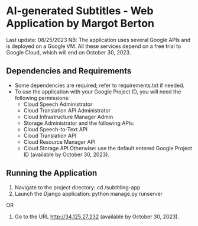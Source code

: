 # AI-generated Subtitles - Web Application by Margot Berton

Last update: 08/25/2023
NB: The application uses several Google APIs and is deployed on a Google VM. All these services depend on a free trial to Google Cloud, which will end on October 30, 2023.


## Dependencies and Requirements

* Some dependencies are required; refer to requirements.txt if needed.
* To use the application with your Google Project ID, you will need the following permissions:
	- Cloud Speech Administrator
	- Cloud Translation API Administrator
	- Cloud Infrastructure Manager Admin
	- Storage Administrator
  and the following APIs:
  	- Cloud Speech-to-Text API
  	- Cloud Translation API
  	- Cloud Resource Manager API
  	- Cloud Storage API
  Otherwise: use the default entered Google Project ID (available by October 30, 2023).


## Running the Application

1. Navigate to the project directory: cd <path-to-subtitling-app>/subtitling-app
2. Launch the Django application: python manage.py runserver

OR

1. Go to the URL http://34.125.27.232 (available by October 30, 2023).

